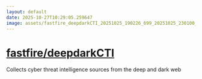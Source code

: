 ```yaml
---
layout: default
date: 2025-10-27T10:29:05.259647
image: assets/fastfire_deepdarkCTI_20251025_190226_699_20251025_230100_315cb2--20251026T010118775--cropped.png
---
```


# [fastfire/deepdarkCTI](https://github.com/fastfire/deepdarkCTI/)

Collects cyber threat intelligence sources from the deep and dark web
